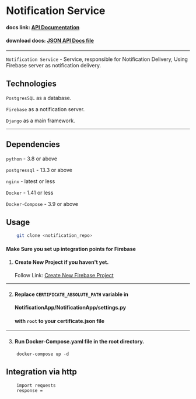 # Notification Service
#### docs link: [API Documentation]("http://localhost:8099/swagger/)
#### download docs: [JSON API Docs file]("http://localhost:8099/swagger/json/")

--- 

`Notification Service` - Service, responsible for Notification Delivery,
Using Firebase server as notification delivery.

## Technologies

`PostgresSQL` as a database.

`Firebase` as a notification server.

`Django` as a main framework.

--- 

## Dependencies 

`python` - 3.8 or above 

`postgressql` - 13.3 or above 

`nginx` - latest or less 

`Docker` - 1.41 or less

`Docker-Compose` - 3.9 or above

## Usage

```bash
    git clone <notification_repo>
```

#### Make Sure you set up integration points for Firebase


1. #### Create New Project if you haven't yet. 

   Follow Link: [Create New Firebase Project]("http://firebase.com/)

---
2. #### Replace `CERTIFICATE_ABSOLUTE_PATH` variable in
   #### NotificationApp/NotificationApp/settings.py
   #### with `root` to your certificate.json file

---
3. #### Run Docker-Compose.yaml file in the root directory.
```doctest
    docker-compose up -d 
```

## Integration via http

```doctest
    import requests 
    response = 
```
